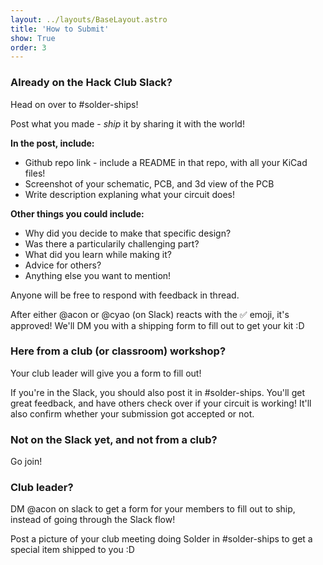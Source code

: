 ```yaml
---
layout: ../layouts/BaseLayout.astro
title: 'How to Submit'
show: True
order: 3
---
```


### Already on the Hack Club Slack?

Head on over to #solder-ships! 

Post what you made - _ship_ it by sharing it with the world!

**In the post, include:**
- Github repo link - include a README in that repo, with all your KiCad files!
- Screenshot of your schematic, PCB, and 3d view of the PCB
- Write description explaning what your circuit does!

**Other things you could include:**
- Why did you decide to make that specific design?
- Was there a particularily challenging part?
- What did you learn while making it?
- Advice for others?
- Anything else you want to mention!

Anyone will be free to respond with feedback in thread. 

After either @acon or @cyao (on Slack) reacts with the  ✅  emoji, it's approved! We'll DM you with a shipping form to fill out to get your kit :D

### Here from a club (or classroom) workshop?

Your club leader will give you a form to fill out!

If you're in the Slack, you should also post it in #solder-ships. You'll get great feedback, and have others check over if your circuit is working! It'll also confirm whether your submission got accepted or not.

### Not on the Slack yet, and not from a club?

Go join!

### Club leader?

DM @acon on slack to get a form for your members to fill out to ship, instead of going through the Slack flow!

Post a picture of your club meeting doing Solder in #solder-ships to get a special item shipped to you :D


